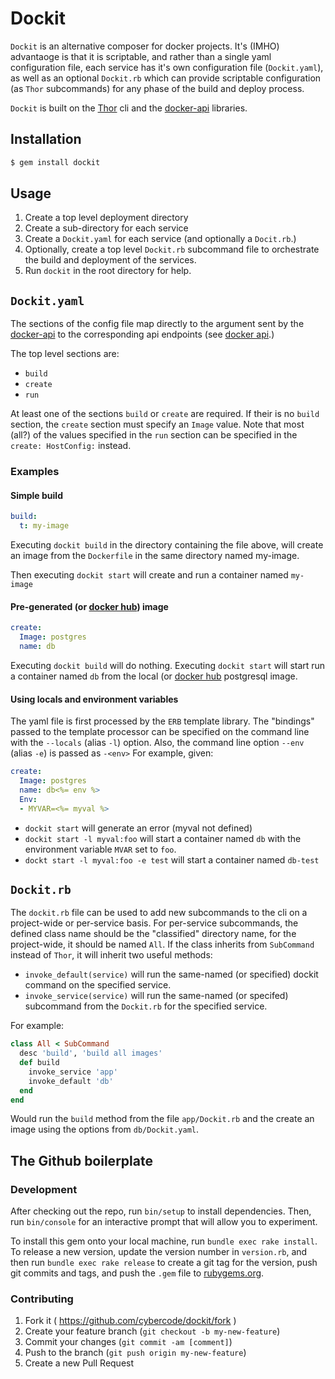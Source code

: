 [docker-api]: https://github.com/swipely/docker-api

# Dockit
`Dockit` is an alternative composer for docker projects. It's (IMHO) advantaoge is that it is scriptable, and rather than a single yaml configuration file, each service has it's own configuration file (`Dockit.yaml`), as well as an optional `Dockit.rb` which can provide scriptable configuration (as `Thor` subcommands) for any phase of the build and deploy process.

`Dockit` is built on the [Thor](https://github.com/erikhuda/thor) cli and the
[docker-api] libraries.

## Installation
```sh
$ gem install dockit
```

## Usage
1. Create a top level deployment directory
2. Create a sub-directory for each service
3. Create a `Dockit.yaml` for each service (and optionally a `Docit.rb`.)
4. Optionally, create a top level `Dockit.rb` subcommand file to orchestrate the build and deployment of the services.
5. Run `dockit` in the root directory for help.

##  `Dockit.yaml`

The sections of the config file map directly to the argument sent by the
[docker-api] to the corresponding api endpoints (see  [docker api](http://docs.docker.com/reference/api/docker_remote_api_v1.9/).)

The top level sections are:

- `build`
- `create`
- `run`

At least one of the sections `build` or `create` are required. If their is no `build` section, the `create` section must specify an `Image` value. Note that most (all?) of the values specified in the `run` section can be specified in the `create: HostConfig:` instead.

### Examples

#### Simple build

```yaml
build:
  t: my-image
```

Executing `dockit build` in the directory containing the file above, will create an image from the `Dockerfile` in the same directory named my-image.

Then executing `dockit start` will create and run a container named `my-image`

[docker hub]: https://registry.hub.docker.com/search?q=library

#### Pre-generated (or [docker hub]) image
```yaml
create:
  Image: postgres
  name: db
```

Executing `dockit build` will do nothing. Executing `dockit start` will start run a container named `db` from the local (or [docker hub] postgresql image.

#### Using locals and environment variables

The yaml file is first processed by the `ERB` template library. The "bindings" passed to the template processor can be specified on the command line with the `--locals` (alias `-l`) option. Also, the command line option `--env` (alias `-e`) is passed as `-<env>` For example, given:

```yaml
create:
  Image: postgres
  name: db<%= env %>
  Env:
  - MYVAR=<%= myval %>
```

- `dockit start` will generate an error (myval not defined)
- `dockit start -l myval:foo` will start a container named `db` with the environment variable `MVAR` set to `foo`.
- `dockt start -l myval:foo -e test` will start a container named `db-test`

## `Dockit.rb`

The `dockit.rb` file can be used to add new subcommands to the cli on a project-wide or per-service basis. For per-service subcommands, the defined class name should be the "classified" directory name, for the project-wide, it should be named `All`. If the class inherits from `SubCommand` instead of `Thor`, it will inherit two useful methods:

- `invoke_default(service)` will run the same-named (or specified) dockit command on the specified service.
- `invoke_service(service)` will run the same-named (or specifed) subcommand from the `Dockit.rb` for the specified service.

For example:

```ruby
class All < SubCommand
  desc 'build', 'build all images'
  def build
    invoke_service 'app'
    invoke_default 'db'
  end
end
```

Would run the `build` method from the file `app/Dockit.rb` and the create an image using the options from `db/Dockit.yaml`.

## The Github boilerplate

### Development
After checking out the repo, run `bin/setup` to install dependencies. Then, run `bin/console` for an interactive prompt that will allow you to experiment.

To install this gem onto your local machine, run `bundle exec rake install`. To release a new version, update the version number in `version.rb`, and then run `bundle exec rake release` to create a git tag for the version, push git commits and tags, and push the `.gem` file to [rubygems.org](https://rubygems.org).

### Contributing
1. Fork it ( https://github.com/cybercode/dockit/fork )
2. Create your feature branch (`git checkout -b my-new-feature`)
3. Commit your changes (`git commit -am [comment]`)
4. Push to the branch (`git push origin my-new-feature`)
5. Create a new Pull Request
